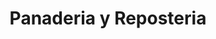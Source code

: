 ---
title: "Panaderia y Reposteria"
url: /santo-domingo-este/panaderia-y-reposteria/
shop: panadería
---